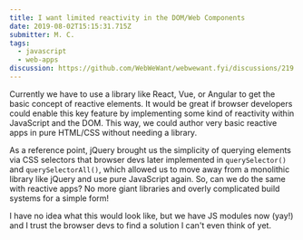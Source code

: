 ```yaml
---
title: I want limited reactivity in the DOM/Web Components
date: 2019-08-02T15:15:31.715Z
submitter: M. C.
tags:
  - javascript
  - web-apps
discussion: https://github.com/WebWeWant/webwewant.fyi/discussions/219
---
```


Currently we have to use a library like React, Vue, or Angular to get the basic concept of reactive elements. It would be great if browser developers could enable this key feature by implementing some kind of reactivity within JavaScript and the DOM. This way, we could author very basic reactive apps in pure HTML/CSS without needing a library.

As a reference point, jQuery brought us the simplicity of querying elements via CSS selectors that browser devs later implemented in `querySelector()` and `querySelectorAll()`, which allowed us to move away from a monolithic library like jQuery and use pure JavaScript again. So, can we do the same with reactive apps? No more giant libraries and overly complicated build systems for a simple form!

I have no idea what this would look like, but we have JS modules now (yay!) and I trust the browser devs to find a solution I can't even think of yet.
